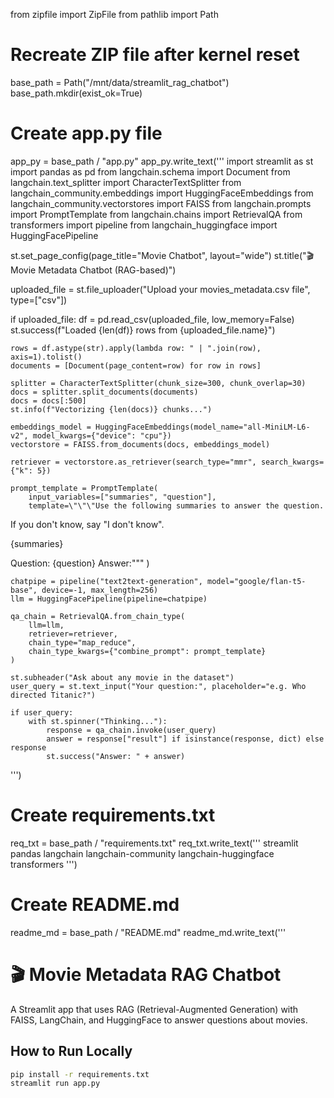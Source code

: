 from zipfile import ZipFile
from pathlib import Path

# Recreate ZIP file after kernel reset
base_path = Path("/mnt/data/streamlit_rag_chatbot")
base_path.mkdir(exist_ok=True)

# Create app.py file
app_py = base_path / "app.py"
app_py.write_text('''
import streamlit as st
import pandas as pd
from langchain.schema import Document
from langchain.text_splitter import CharacterTextSplitter
from langchain_community.embeddings import HuggingFaceEmbeddings
from langchain_community.vectorstores import FAISS
from langchain.prompts import PromptTemplate
from langchain.chains import RetrievalQA
from transformers import pipeline
from langchain_huggingface import HuggingFacePipeline

st.set_page_config(page_title="Movie Chatbot", layout="wide")
st.title("🎬 Movie Metadata Chatbot (RAG-based)")

uploaded_file = st.file_uploader("Upload your movies_metadata.csv file", type=["csv"])

if uploaded_file:
    df = pd.read_csv(uploaded_file, low_memory=False)
    st.success(f"Loaded {len(df)} rows from {uploaded_file.name}")

    rows = df.astype(str).apply(lambda row: " | ".join(row), axis=1).tolist()
    documents = [Document(page_content=row) for row in rows]

    splitter = CharacterTextSplitter(chunk_size=300, chunk_overlap=30)
    docs = splitter.split_documents(documents)
    docs = docs[:500]
    st.info(f"Vectorizing {len(docs)} chunks...")

    embeddings_model = HuggingFaceEmbeddings(model_name="all-MiniLM-L6-v2", model_kwargs={"device": "cpu"})
    vectorstore = FAISS.from_documents(docs, embeddings_model)

    retriever = vectorstore.as_retriever(search_type="mmr", search_kwargs={"k": 5})

    prompt_template = PromptTemplate(
        input_variables=["summaries", "question"],
        template=\"\"\"Use the following summaries to answer the question.
If you don't know, say "I don't know".

{summaries}

Question: {question}
Answer:\"\"\"
    )

    chatpipe = pipeline("text2text-generation", model="google/flan-t5-base", device=-1, max_length=256)
    llm = HuggingFacePipeline(pipeline=chatpipe)

    qa_chain = RetrievalQA.from_chain_type(
        llm=llm,
        retriever=retriever,
        chain_type="map_reduce",
        chain_type_kwargs={"combine_prompt": prompt_template}
    )

    st.subheader("Ask about any movie in the dataset")
    user_query = st.text_input("Your question:", placeholder="e.g. Who directed Titanic?")

    if user_query:
        with st.spinner("Thinking..."):
            response = qa_chain.invoke(user_query)
            answer = response["result"] if isinstance(response, dict) else response
            st.success("Answer: " + answer)
''')

# Create requirements.txt
req_txt = base_path / "requirements.txt"
req_txt.write_text('''
streamlit
pandas
langchain
langchain-community
langchain-huggingface
transformers
''')

# Create README.md
readme_md = base_path / "README.md"
readme_md.write_text('''
# 🎬 Movie Metadata RAG Chatbot

A Streamlit app that uses RAG (Retrieval-Augmented Generation) with FAISS, LangChain, and HuggingFace to answer questions about movies.

## How to Run Locally

```bash
pip install -r requirements.txt
streamlit run app.py
